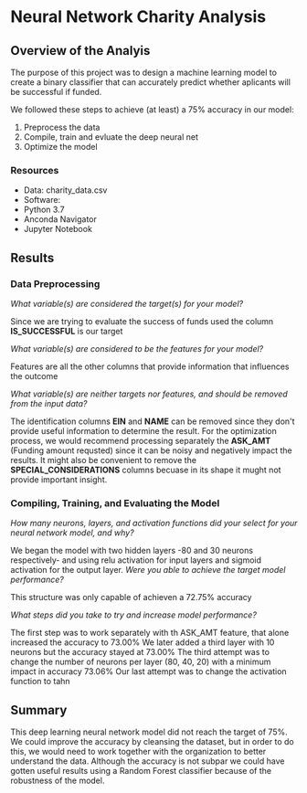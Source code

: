 # Neural Network Charity Analysis

## Overview of the Analyis
The purpose of this project was to design a machine learning model to create a binary classifier that can accurately predict whether aplicants will be successful if funded.

We followed these steps to achieve (at least) a 75% accuracy in our model:
1. Preprocess the data
2. Compile, train and evluate the deep neural net
3. Optimize the model

### Resources
- Data: charity_data.csv
- Software:
-   Python 3.7
-   Anconda Navigator
-   Jupyter Notebook

## Results
### Data Preprocessing
*What variable(s) are considered the target(s) for your model?*

Since we are trying to evaluate the success of funds used the column **IS_SUCCESSFUL** is our target

*What variable(s) are considered to be the features for your model?*

Features are all the other columns that provide information that influences the outcome

*What variable(s) are neither targets nor features, and should be removed from the input data?*

The identification columns **EIN** and **NAME** can be removed since they don't provide useful information to determine the result. For the optimization process, we would recommend processing separately the **ASK_AMT** (Funding amount requsted) since it can be noisy and negatively impact the results. It might also be convenient to remove the **SPECIAL_CONSIDERATIONS** columns becuase in its shape it mught not provide important insight.

### Compiling, Training, and Evaluating the Model
*How many neurons, layers, and activation functions did your select for your neural network model, and why?*

We began the model with two hidden layers -80 and 30 neurons respectively- and using relu activation for input layers and sigmoid  activation for the output layer.
*Were you able to achieve the target model performance?*

This structure was only capable of achieven a 72.75% accuracy

*What steps did you take to try and increase model performance?*

The first step was to work separately with th ASK_AMT feature, that alone increased the accuracy to 73.00%
We later added a third layer with 10 neurons but the accuracy stayed at 73.00%
The third attempt was to change the number of neurons per layer (80, 40, 20) with a minimum impact in accuracy 73.06%
Our last attempt was to change the activation function to tahn

## Summary
This deep learning neural network model did not reach the target of 75%. We could improve the accuracy by cleansing the dataset, but in order to do this, we would need to work together with the organization to better understand the data. 
Although the accuracy is not subpar we could have gotten useful results using a Random Forest classifier because of the robustness of the model.
